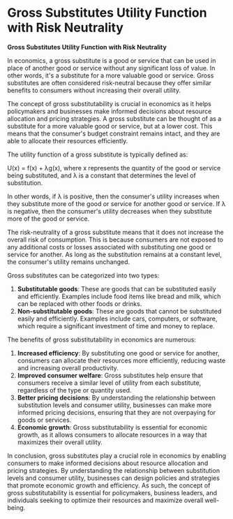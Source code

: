 # Gross Substitutes Utility Function with Risk Neutrality

**Gross Substitutes Utility Function with Risk Neutrality**

In economics, a gross substitute is a good or service that can be used in place of another good or service without any significant loss of value. In other words, it's a substitute for a more valuable good or service. Gross substitutes are often considered risk-neutral because they offer similar benefits to consumers without increasing their overall utility.

The concept of gross substitutability is crucial in economics as it helps policymakers and businesses make informed decisions about resource allocation and pricing strategies. A gross substitute can be thought of as a substitute for a more valuable good or service, but at a lower cost. This means that the consumer's budget constraint remains intact, and they are able to allocate their resources efficiently.

The utility function of a gross substitute is typically defined as:

U(x) = f(x) + λg(x), where x represents the quantity of the good or service being substituted, and λ is a constant that determines the level of substitution.

In other words, if λ is positive, then the consumer's utility increases when they substitute more of the good or service for another good or service. If λ is negative, then the consumer's utility decreases when they substitute more of the good or service.

The risk-neutrality of a gross substitute means that it does not increase the overall risk of consumption. This is because consumers are not exposed to any additional costs or losses associated with substituting one good or service for another. As long as the substitution remains at a constant level, the consumer's utility remains unchanged.

Gross substitutes can be categorized into two types:

1. **Substitutable goods**: These are goods that can be substituted easily and efficiently. Examples include food items like bread and milk, which can be replaced with other foods or drinks.
2. **Non-substitutable goods**: These are goods that cannot be substituted easily and efficiently. Examples include cars, computers, or software, which require a significant investment of time and money to replace.

The benefits of gross substitutability in economics are numerous:

1. **Increased efficiency**: By substituting one good or service for another, consumers can allocate their resources more efficiently, reducing waste and increasing overall productivity.
2. **Improved consumer welfare**: Gross substitutes help ensure that consumers receive a similar level of utility from each substitute, regardless of the type or quantity used.
3. **Better pricing decisions**: By understanding the relationship between substitution levels and consumer utility, businesses can make more informed pricing decisions, ensuring that they are not overpaying for goods or services.
4. **Economic growth**: Gross substitutability is essential for economic growth, as it allows consumers to allocate resources in a way that maximizes their overall utility.

In conclusion, gross substitutes play a crucial role in economics by enabling consumers to make informed decisions about resource allocation and pricing strategies. By understanding the relationship between substitution levels and consumer utility, businesses can design policies and strategies that promote economic growth and efficiency. As such, the concept of gross substitutability is essential for policymakers, business leaders, and individuals seeking to optimize their resources and maximize overall well-being.
